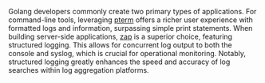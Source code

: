 Golang developers commonly create two primary types of applications. For command-line tools, leveraging [pterm](https://pterm.sh) offers a richer user experience with formatted logs and information, surpassing simple print statements. When building server-side applications, [zap](https://github.com/uber-go/zap) is a superior choice, featuring structured logging. This allows for concurrent log output to both the console and syslog, which is crucial for operational monitoring. Notably, structured logging greatly enhances the speed and accuracy of log searches within log aggregation platforms.
